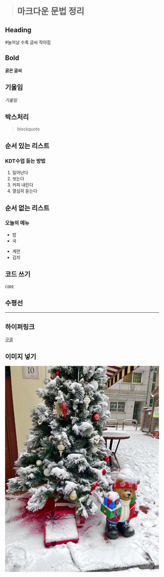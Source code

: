 > # 마크다운 문법 정리

## Heading
  #늘어날 수록 글씨 작아짐

## Bold
  **굵은 글씨**

## 기울임 
  *기울임*

## 박스처리
  > blockquote

## 순서 있는 리스트
  ### KDT수업 듣는 방법
  1. 일어난다
  2. 씻는다
  3. 커피 내린다
  4. 열심히 듣는다

## 순서 없는 리스트
  ### 오늘의 메뉴
  - 밥
  - 국
  * 계란
  * 김치

 ## 코드 쓰기
 `CODE` 

 ## 수평선
 ---

## 하이퍼링크
  [구글](http://google.com)

## 이미지 넣기  
  ![기본이미지](크리스마스트리.jpg)
